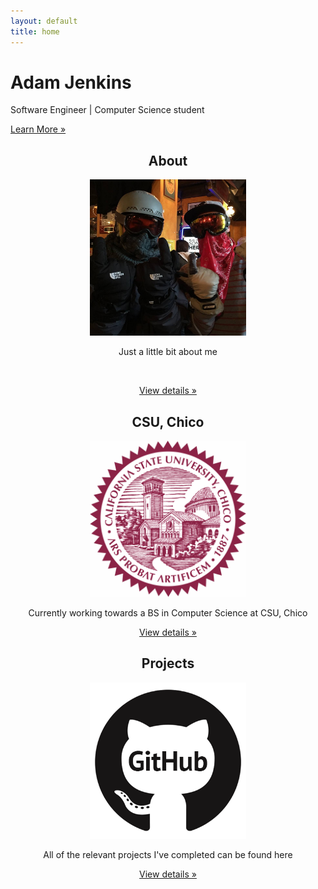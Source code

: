 ```yaml
---
layout: default
title: home
---
```


<div class="hero-unit">
<h1>Adam Jenkins</h1>
<p>Software Engineer | Computer Science student</p>
<p><a class="btn btn-primary btn-large" href = "/work.html">Learn More &raquo; </a></p></div>

<div class="row">
<!-- Main hero unit for a primary marketing message or call to action -->

<p><div class="span4">
<center>
<h2>About</h2>
<a href="/about.html"><img src="Data/media/images/facebook.jpg" height="250" width="250" class="thumbnail" /></a>
<p>Just a little bit about me</p>
<br>
<p><a class="btn" href="/about.html">View details &raquo;</a></p>
</center>
</div>
<div class="span4">
<center>
<h2>CSU, Chico</h2>
<a href="/school.html"><img src="Data/media/images/chico.jpg" height="250" width="250" class="thumbnail" /></a>
<p>Currently working towards a BS in Computer Science at CSU, Chico</p>
<p><a class="btn" href="/school.html">View details &raquo;</a></p>
</center>
</div>
<div class="span4">
<center>
<h2>Projects</h2>
<a href="/projects.html"><img src="Data/media/images/github.gif" height="250" width="250" class="thumbnail" /></a>
<p>All of the relevant projects I've completed can be found here</p> <!-- ' -->
<p><a class="btn" href="/projects.html">View details &raquo;</a></p>
</center>
</div></p></div> 

